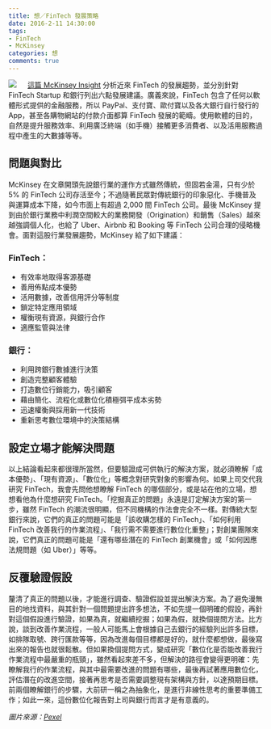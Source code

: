 ```yaml
---
title: 想／FinTech 發展策略
date: 2016-2-11 14:30:00
tags: 
- FinTech
- McKinsey
categories: 想
comments: true
---
```

![](cover.jpg)
　
[這篇 McKinsey Insight](http://www.mckinsey.com/insights/financial_services/cutting_through_the_noise_around_financial_technology) 分析近來 FinTech 的發展趨勢，並分別針對 FinTech Startup 和銀行列出六點發展建議。廣義來說，FinTech 包含了任何以軟體形式提供的金融服務，所以 PayPal、支付寶、歐付寶以及各大銀行自行發行的 App，甚至各購物網站的付款介面都算 FinTech 發展的範疇。使用軟體的目的，自然是提升服務效率、利用廣泛終端（如手機）接觸更多消費者、以及活用服務過程中產生的大數據等等。<!--more-->

## 問題與對比
McKinsey 在文章開頭先說銀行業的運作方式雖然傳統，但固若金湯，只有少於 5% 的 FinTech 公司存活至今；不過隨著民眾對傳統銀行的印象惡化、手機普及與運算成本下降，如今市面上有超過 2,000 間 FinTech 公司。最後 McKinsey 提到由於銀行業務中利潤空間較大的業務開發（Origination）和銷售（Sales）越來越強調個人化，也給了 Uber、Airbnb 和 Booking 等 FinTech 公司合理的侵略機會。面對這股行業發展趨勢，McKinsey 給了如下建議：
　
### FinTech：
* 有效率地取得客源基礎
* 善用佈點成本優勢
* 活用數據，改善信用評分等制度
* 鎖定特定應用領域
* 權衡現有資源，與銀行合作
* 適應監管與法律

### 銀行：
* 利用跨銀行數據進行決策
* 創造完整顧客體驗
* 打造數位行銷能力，吸引顧客
* 藉由簡化、流程化或數位化積極弭平成本劣勢
* 迅速權衡與採用新一代技術
* 重新思考數位環境中的決策結構

## 設定立場才能解決問題
以上結論看起來都很理所當然，但要驗證成可供執行的解決方案，就必須瞭解「成本優勢」、「現有資源」、「數位化」等概念對研究對象的影響為何。如果上司交代我研究 FinTech，我會先問他想瞭解 FinTech 的哪個部分，或是站在他的立場，想想看他為什麼想研究 FinTech。「挖掘真正的問題」永遠是訂定解決方案的第一步，雖然 FinTech 的潮流很明顯，但不同機構的作法會完全不一樣。對傳統大型銀行來說，它們的真正的問題可能是「該收購怎樣的 FinTech」、「如何利用 FinTech 改善我行的作業流程」、「我行需不需要進行數位化重整」；對創業團隊來說，它們真正的問題可能是「還有哪些潛在的 FinTech 創業機會」或「如何因應法規問題（如 Uber）」等等。

## 反覆驗證假設
釐清了真正的問題以後，才能進行調查、驗證假設並提出解決方案。為了避免漫無目的地找資料，與其針對一個問題提出許多想法，不如先提一個明確的假設，再針對這個假設進行驗證，如果為真，就繼續挖掘；如果為假，就換個提問方法。比方說，談到改善作業流程，一般人可能馬上會根據自己去銀行的經驗列出許多目標，如排隊取號、跨行匯款等等，因為改進每個目標都是好的，就什麼都想做，最後寫出來的報告也就很鬆散。但如果換個提問方式，變成研究「數位化是否能改善我行作業流程中最嚴重的瓶頸」，雖然看起來差不多，但解決的路徑會變得更明確：先瞭解我行的作業流程，與其中最需要改進的問題有哪些，最後再試著應用數位化，評估潛在的改進空間，接著再思考是否需要調整現有架構與方針，以達預期目標。前兩個瞭解銀行的步驟，大前研一稱之為抽象化，是進行非線性思考的重要準備工作；如此一來，這份數位化報告對上司與銀行而言才是有意義的。

*圖片來源：[Pexel](https://www.pexels.com/)*
